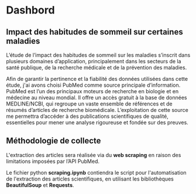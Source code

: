 # Dashbord
## Impact des habitudes de sommeil sur certaines maladies

L’étude de l’impact des habitudes de sommeil sur les maladies s’inscrit dans plusieurs
domaines d’application, principalement dans les secteurs de la santé publique, de la recherche
médicale et de la prévention des maladies.

Afin de garantir la pertinence et la fiabilité des données utilisées dans cette étude, j'ai
avons choisi PubMed comme source principale d’information. PubMed est l’un des principaux
moteurs de recherche en biologie et en médecine au niveau mondial. Il offre un accès gratuit à la
base de données MEDLINE/NCBI, qui regroupe un vaste ensemble de références et de résumés
d’articles de recherche biomédicale. L’exploitation de cette source me permettra d’accéder à des
publications scientifiques de qualité, essentielles pour mener une analyse rigoureuse et fondée sur
des preuves.

## Méthodologie de collecte

L'extraction des articles sera réalisée via du **web scraping** en raison des limitations
imposées par l’API PubMed. 

Le fichier python **scraping.ipynb** contiendra le script pour l'automatisation de l'extraction des articles scientifiques, en utilisant les bibliothèques **BeautifulSoup** et **Requests**.